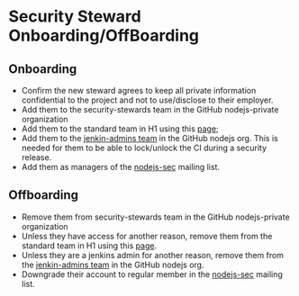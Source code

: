 # Security Steward Onboarding/OffBoarding

## Onboarding

* Confirm the new steward agrees to keep all private information confidential
  to the project and not to use/disclose to their employer.
* Add them to the security-stewards team in the GitHub nodejs-private
  organization
* Add them to the standard team in H1 using this
  [page](https://hackerone.com/nodejs/team_members);
* Add them to the
  [jenkin-admins team](https://GitHub.com/orgs/nodejs/teams/jenkins-admins)
  in the GitHub nodejs org. This is needed for them to be able
  to lock/unlock the CI during a security release.
* Add them as managers of the
  [nodejs-sec](https://groups.google.com/g/nodejs-sec/members) mailing list.

## Offboarding

* Remove them from security-stewards team in the GitHub nodejs-private
  organization
* Unless they have access for another reason, remove them from the
  standard team in H1 using this
  [page](https://hackerone.com/nodejs/team_members).
* Unless they are a jenkins admin for another reason, remove them from the
  [jenkin-admins team](https://GitHub.com/orgs/nodejs/teams/jenkins-admins)
  in the GitHub nodejs org.
* Downgrade their account to regular member in the
  [nodejs-sec](https://groups.google.com/g/nodejs-sec/members) mailing list.
